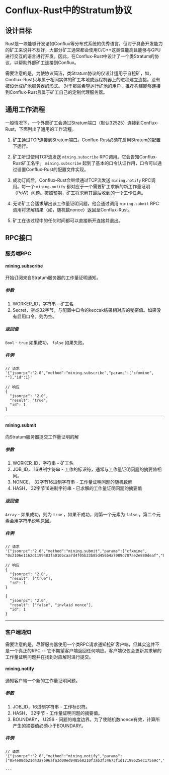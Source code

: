 # Conflux-Rust中的Stratum协议

## 设计目标

Rust是一块能够开发诸如Conflux等分布式系统的优秀语言，但对于具备开发能力的矿工来说并不友好，大部分矿工通常都会使用C/C++这类性能高且能够与GPU进行交互的语言进行开发。因此，在Conflux-Rust中设计了一个类Stratum的协议，以帮助外部矿工连接到Conflux。

需要注意的是，为使协议简洁，类Stratum协议的仅设计适用于自挖矿，如，Conflux-Rust只与属于相同实体的矿工本地或远程机器上的进程建立连接。没有被设计成矿池服务器的形式。 对于那些希望运行矿池的用户，推荐构建能够连接到Conflux-Rust且属于矿工自己的定制代理服务器。

## 通用工作流程

一般情况下，一个外部矿工会通过Stratum端口（默认32525）连接到Conflux-Rust，下面列出了通用的工作流程。

1. 矿工通过TCP连接到Stratum端口。Conflux-Rust必须在启用Stratum的配置下运行。

2. 矿工听过使用TCP流发送 `mining.subscribe` RPC调用。它会告知Conflux-Rust矿工名字。 `mining.subscribe` 起到了基本的口令认证作用，口令可以通过设置Conflux-Rust的配置文件实现。

3. 成功订阅后，Conflux-Rust会继续通过TCP流发送 `mining.notify` RPC调用。每一个 `mining.notify` 都对应于一个需要矿工求解的新工作量证明（PoW）问题。按照预期，矿工将求解其最后收到的一个工作任务。

4. 无论矿工合适求解出该工作量证明问题，他会通过调用 `mining.submit` RPC 调用将求解结果（如，随机数nonce）返回至Conflux-Rust。

5. 矿工在该过程中的任何时间都可以直接断开连接并退出。

## RPC接口

### 服务端RPC

#### mining.subscribe
开始订阅来自Stratum服务器的工作量证明通知。

##### 参数
 1. WORKER_ID，字符串 - 矿工名
 2. Secret，空或32字节，与配置中口令的keccak结果相对应的秘密值。如果没有启用口令，则为空。

##### 返回值
`Bool` - `true` 如果成功， `false` 如果失败。

##### 样例
```
// 请求
'{"jsonrpc":"2.0","method":"mining.subscribe","params":["cfxmine", ""],"id":1}'

// 响应
{
  "jsonrpc": "2.0",
  "result": "true",
  "id": 1
}
```
---

#### mining.submit
向Stratum服务器提交工作量证明的解

##### 参数
 1. WORKER_ID，字符串 - 矿工名
 2. JOB_ID， 16进制字符串 - 工作的标识符，通常与工作量证明问题的摘要值相同。
 3. NONCE， 32字节16进制字符串 - 工作量证明问题的随机数解
 4. HASH， 32字节16进制字符串 - 已求解的工作量证明问题的摘要值

##### 返回值
`Array` - 如果成功，则为 `true` ，如果不成功，则第一个元素为 `false` ，第二个元素会用字符串说明原因。

##### 样例
```
// 请求
'{"jsonrpc":"2.0","method":"mining.submit","params":["cfxmine", "0x2106e1162d1199483fa010bcaa7d4f05b23b85d456b4a7089d787ae2e880deaf","0x21b49d385865819a171ed8cd9d9f80acc468e501f3486d3600000000000c786c","0x2106e1162d1199483fa010bcaa7d4f05b23b85d456b4a7089d787ae2e880deaf"],"id":1}'

// 响应
{
  "jsonrpc": "2.0",
  "result": ["true"],
  "id": 1
}

{
  "jsonrpc": "2.0",
  "result": ["false", "invlaid nonce"],
  "id": 1
}
```
---

### 客户端通知

需要注意的是，尽管服务器使用一个类RPC请求通知挖矿客户端，但其实这并不是一个真正的RPC -- 它不期望客户端返回任何响应。客户端仅仅会更新其求解的工作量证明问题并在找到对应解时进行提交。

#### mining.notify
通知客户端一个新的工作量证明问题。

##### 参数
 1. JOB_ID，16进制字符串 - 工作标识符。
 2. HASH， 32字节 - 工作量证明问题的摘要值。
 3. BOUNDARY， U256 - 问题的难度边界。为了使随机数nonce有效，计算所产生的摘要值必须小于BOUNDARY。

##### 样例
```
// 请求
'{"jsonrpc":"2.0","method":"mining.notify","params":["0x4e08db21d43a7696afa3d00ed948568210f3ab3f34673f1d17198625ec175a9c","0x4e08db21d43a7696afa3d00ed948568210f3ab3f34673f1d17198625ec175a9c","0x1a4e3422948568210f3ab3f34673f1d17198625ec175a9c"],"id":3}'

---

